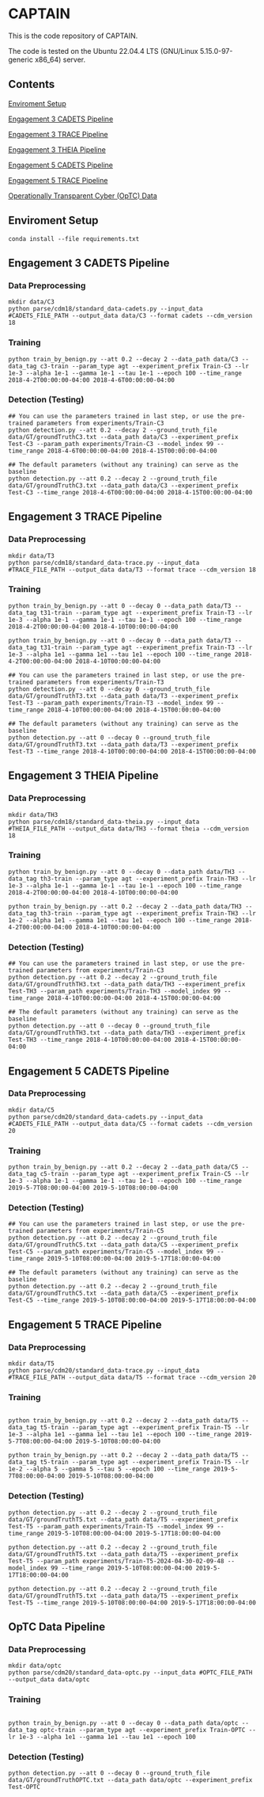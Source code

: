 # CAPTAIN
This is the code repository of CAPTAIN.

The code is tested on the Ubuntu 22.04.4 LTS (GNU/Linux 5.15.0-97-generic x86_64) server.

## Contents
[Enviroment Setup](#enviroment-setup)

[Engagement 3 CADETS Pipeline](#engagement-3-cadets-pipeline)

[Engagement 3 TRACE Pipeline](#engagement-3-trace-pipeline)

[Engagement 3 THEIA Pipeline](#engagement-3-theia-pipeline)

[Engagement 5 CADETS Pipeline](#engagement-5-cadets-pipeline)

[Engagement 5 TRACE Pipeline](#engagement-5-trace-pipeline)

[Operationally Transparent Cyber (OpTC) Data](#optc-data-pipeline)

## Enviroment Setup
```
conda install --file requirements.txt
```

## Engagement 3 CADETS Pipeline

### Data Preprocessing

```
mkdir data/C3
python parse/cdm18/standard_data-cadets.py --input_data #CADETS_FILE_PATH --output_data data/C3 --format cadets --cdm_version 18
```

### Training
```
python train_by_benign.py --att 0.2 --decay 2 --data_path data/C3 --data_tag c3-train --param_type agt --experiment_prefix Train-C3 --lr 1e-3 --alpha 1e-1 --gamma 1e-1 --tau 1e-1 --epoch 100 --time_range 2018-4-2T00:00:00-04:00 2018-4-6T00:00:00-04:00
```

### Detection (Testing)
```
## You can use the parameters trained in last step, or use the pre-trained parameters from experiments/Train-C3
python detection.py --att 0.2 --decay 2 --ground_truth_file data/GT/groundTruthC3.txt --data_path data/C3 --experiment_prefix Test-C3 --param_path experiments/Train-C3 --model_index 99 --time_range 2018-4-6T00:00:00-04:00 2018-4-15T00:00:00-04:00

## The default parameters (without any training) can serve as the baseline
python detection.py --att 0.2 --decay 2 --ground_truth_file data/GT/groundTruthC3.txt --data_path data/C3 --experiment_prefix Test-C3 --time_range 2018-4-6T00:00:00-04:00 2018-4-15T00:00:00-04:00
```

## Engagement 3 TRACE Pipeline

### Data Preprocessing

```
mkdir data/T3
python parse/cdm18/standard_data-trace.py --input_data #TRACE_FILE_PATH --output_data data/T3 --format trace --cdm_version 18
```

### Training
```
python train_by_benign.py --att 0 --decay 0 --data_path data/T3 --data_tag t31-train --param_type agt --experiment_prefix Train-T3 --lr 1e-3 --alpha 1e-1 --gamma 1e-1 --tau 1e-1 --epoch 100 --time_range 2018-4-2T00:00:00-04:00 2018-4-10T00:00:00-04:00

python train_by_benign.py --att 0 --decay 0 --data_path data/T3 --data_tag t31-train --param_type agt --experiment_prefix Train-T3 --lr 1e-3 --alpha 1e1 --gamma 1e1 --tau 1e1 --epoch 100 --time_range 2018-4-2T00:00:00-04:00 2018-4-10T00:00:00-04:00
```

```
## You can use the parameters trained in last step, or use the pre-trained parameters from experiments/Train-T3
python detection.py --att 0 --decay 0 --ground_truth_file data/GT/groundTruthT3.txt --data_path data/T3 --experiment_prefix Test-T3 --param_path experiments/Train-T3 --model_index 99 --time_range 2018-4-10T00:00:00-04:00 2018-4-15T00:00:00-04:00

## The default parameters (without any training) can serve as the baseline
python detection.py --att 0 --decay 0 --ground_truth_file data/GT/groundTruthT3.txt --data_path data/T3 --experiment_prefix Test-T3 --time_range 2018-4-10T00:00:00-04:00 2018-4-15T00:00:00-04:00
```

## Engagement 3 THEIA Pipeline

### Data Preprocessing

```
mkdir data/TH3
python parse/cdm18/standard_data-theia.py --input_data #THEIA_FILE_PATH --output_data data/TH3 --format theia --cdm_version 18
```

### Training
```
python train_by_benign.py --att 0 --decay 0 --data_path data/TH3 --data_tag th3-train --param_type agt --experiment_prefix Train-TH3 --lr 1e-3 --alpha 1e-1 --gamma 1e-1 --tau 1e-1 --epoch 100 --time_range 2018-4-2T00:00:00-04:00 2018-4-10T00:00:00-04:00
```

```
python train_by_benign.py --att 0.2 --decay 2 --data_path data/TH3 --data_tag th3-train --param_type agt --experiment_prefix Train-TH3 --lr 1e-2 --alpha 1e1 --gamma 1e1 --tau 1e1 --epoch 100 --time_range 2018-4-2T00:00:00-04:00 2018-4-10T00:00:00-04:00
```

### Detection (Testing)
```
## You can use the parameters trained in last step, or use the pre-trained parameters from experiments/Train-C3
python detection.py --att 0.2 --decay 2 --ground_truth_file data/GT/groundTruthTH3.txt --data_path data/TH3 --experiment_prefix Test-TH3 --param_path experiments/Train-TH3 --model_index 99 --time_range 2018-4-10T00:00:00-04:00 2018-4-15T00:00:00-04:00

## The default parameters (without any training) can serve as the baseline
python detection.py --att 0 --decay 0 --ground_truth_file data/GT/groundTruthTH3.txt --data_path data/TH3 --experiment_prefix Test-TH3 --time_range 2018-4-10T00:00:00-04:00 2018-4-15T00:00:00-04:00
```


## Engagement 5 CADETS Pipeline

### Data Preprocessing

```
mkdir data/C5
python parse/cdm20/standard_data-cadets.py --input_data #CADETS_FILE_PATH --output_data data/C5 --format cadets --cdm_version 20
```

### Training
```
python train_by_benign.py --att 0.2 --decay 2 --data_path data/C5 --data_tag c5-train --param_type agt --experiment_prefix Train-C5 --lr 1e-3 --alpha 1e-1 --gamma 1e-1 --tau 1e-1 --epoch 100 --time_range 2019-5-7T08:00:00-04:00 2019-5-10T08:00:00-04:00
```

### Detection (Testing)
```
## You can use the parameters trained in last step, or use the pre-trained parameters from experiments/Train-C5
python detection.py --att 0.2 --decay 2 --ground_truth_file data/GT/groundTruthC5.txt --data_path data/C5 --experiment_prefix Test-C5 --param_path experiments/Train-C5 --model_index 99 --time_range 2019-5-10T08:00:00-04:00 2019-5-17T18:00:00-04:00

## The default parameters (without any training) can serve as the baseline
python detection.py --att 0.2 --decay 2 --ground_truth_file data/GT/groundTruthC5.txt --data_path data/C5 --experiment_prefix Test-C5 --time_range 2019-5-10T08:00:00-04:00 2019-5-17T18:00:00-04:00
```

## Engagement 5 TRACE Pipeline

### Data Preprocessing

```
mkdir data/T5
python parse/cdm20/standard_data-trace.py --input_data #TRACE_FILE_PATH --output_data data/T5 --format trace --cdm_version 20
```

### Training
```

python train_by_benign.py --att 0.2 --decay 2 --data_path data/T5 --data_tag t5-train --param_type agt --experiment_prefix Train-T5 --lr 1e-3 --alpha 1e1 --gamma 1e1 --tau 1e1 --epoch 100 --time_range 2019-5-7T08:00:00-04:00 2019-5-10T08:00:00-04:00

python train_by_benign.py --att 0.2 --decay 2 --data_path data/T5 --data_tag t5-train --param_type agt --experiment_prefix Train-T5 --lr 1e-2 --alpha 5 --gamma 5 --tau 5 --epoch 100 --time_range 2019-5-7T08:00:00-04:00 2019-5-10T08:00:00-04:00
```

### Detection (Testing)
```
python detection.py --att 0.2 --decay 2 --ground_truth_file data/GT/groundTruthT5.txt --data_path data/T5 --experiment_prefix Test-T5 --param_path experiments/Train-T5 --model_index 99 --time_range 2019-5-10T08:00:00-04:00 2019-5-17T18:00:00-04:00

python detection.py --att 0.2 --decay 2 --ground_truth_file data/GT/groundTruthT5.txt --data_path data/T5 --experiment_prefix Test-T5 --param_path experiments/Train-T5-2024-04-30-02-09-48 --model_index 99 --time_range 2019-5-10T08:00:00-04:00 2019-5-17T18:00:00-04:00

python detection.py --att 0.2 --decay 2 --ground_truth_file data/GT/groundTruthT5.txt --data_path data/T5 --experiment_prefix Test-T5 --time_range 2019-5-10T08:00:00-04:00 2019-5-17T18:00:00-04:00
```

## OpTC Data Pipeline

### Data Preprocessing

```
mkdir data/optc
python parse/cdm20/standard_data-optc.py --input_data #OPTC_FILE_PATH --output_data data/optc
```

### Training
```

python train_by_benign.py --att 0 --decay 0 --data_path data/optc --data_tag optc-train --param_type agt --experiment_prefix Train-OPTC --lr 1e-3 --alpha 1e1 --gamma 1e1 --tau 1e1 --epoch 100
```

### Detection (Testing)
```
python detection.py --att 0 --decay 0 --ground_truth_file data/GT/groundTruthOPTC.txt --data_path data/optc --experiment_prefix Test-OPTC
```
